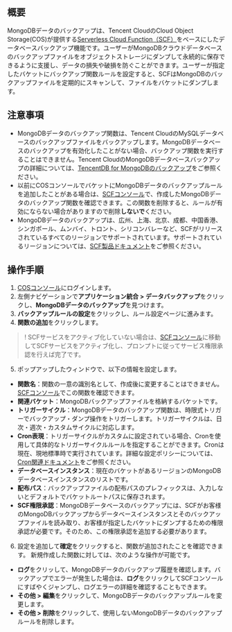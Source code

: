## 概要

MongoDBデータのバックアップは、Tencent CloudのCloud Object Storage(COS)が提供する[Serverless Cloud Function（SCF）](https://intl.cloud.tencent.com/document/product/583)をベースにしたデータベースバックアップ機能です。ユーザーがMongoDBクラウドデータベースのバックアップファイルをオブジェクトストレージにダンプして永続的に保存できるように支援し、データの損失や破損を防ぐことができます。ユーザーが指定したバケットにバックアップ関数ルールを設定すると、SCFはMongoDBのバックアップファイルを定期的にスキャンして、ファイルをバケットにダンプします。

## 注意事項

- MongoDBデータのバックアップ関数は、Tencent CloudのMySQLデータベースのバックアップファイルをバックアップします。MongoDBデータベースのバックアップを有効化したことがない場合、バックアップ関数を実行することはできません。Tencent CloudのMongoDBデータベースバックアップの詳細については、[TencentDB for MongoDBのバックアップ](https://intl.cloud.tencent.com/document/product/240/7108)をご参照ください。
- 以前にCOSコンソールでバケットにMongoDBデータのバックアップルールを追加したことがある場合は、[SCFコンソール](https://console.cloud.tencent.com/scf/list?rid=1&ns=default)で、作成したMongoDBデータのバックアップ関数を確認できます。この関数を削除すると、ルールが有効にならない場合がありますので削除**しないで**ください。
- MongoDBデータのバックアップは、広州、上海、北京、成都、中国香港、シンガポール、ムンバイ、トロント、シリコンバレーなど、SCFがリリースされているすべてのリージョンでサポートされています。サポートされているリージョンについては、[SCF製品ドキュメント](https://intl.cloud.tencent.com/document/product/583)をご参照ください。

## 操作手順

1. [COSコンソール](https://console.cloud.tencent.com/cos5)にログインします。
2. 左側ナビゲーションで**アプリケーション統合 > データバックアップ**をクリックし、**MongoDBデータのバックアップ**を見つけます。
3. **バックアップルールの設定**をクリックし、ルール設定ページに進みます。
4. **関数の追加**をクリックします。
>! SCFサービスをアクティブ化していない場合は、[SCFコンソール](https://console.cloud.tencent.com/scf)に移動してSCFサービスをアクティブ化し、プロンプトに従ってサービス権限承認を行えば完了です。
>
5. ポップアップしたウィンドウで、以下の情報を設定します。

 - **関数名**：関数の一意の識別名として、作成後に変更することはできません。[SCFコンソール](https://console.cloud.tencent.com/scf/list?rid=1&ns=default)でこの関数を確認できます。
 - **関連バケット**：MongoDBバックアップファイルを格納するバケットです。
 - **トリガーサイクル**：MongoDBデータのバックアップ関数は、時限式トリガーでバックアップ・ダンプ操作をトリガーします。トリガーサイクルは、日次・週次・カスタムサイクルに対応します。
 - **Cron表現**：トリガーサイクルがカスタムに設定されている場合、Cronを使用して具体的なトリガーサイクルルールを指定することができます。Cronは現在、現地標準時で実行されています。詳細な設定ポリシーについては、[Cron関連ドキュメント](https://intl.cloud.tencent.com/document/product/583/9708)をご参照ください。
 - **データベースインスタンス**：現在のバケットがあるリージョンのMongoDBデータベースインスタンスのリストです。
 - **配布パス**：バックアップファイルの配布パスのプレフィックスは、入力しないとデフォルトでバケットルートパスに保存されます。
 - **SCF権限承認**：MongoDBデータベースのバックアップには、SCFがお客様のMongoDBバックアップからデータベースインスタンスとそのバックアップファイルを読み取り、お客様が指定したバケットにダンプするための権限承認が必要です。そのため、この権限承認を追加する必要があります。
6. 設定を追加して**確定**をクリックすると、関数が追加されたことを確認できます。
新規作成した関数に対しては、次のような操作が可能です。
 - **ログ**をクリッして、MongoDBデータのバックアップ履歴を確認します。バックアップでエラーが発生した場合は、**ログ**をクリックしてSCFコンソールにすばやくジャンプし、ログエラーの詳細を確認することもできます。
 - **その他 > 編集**をクリックして、MongoDBデータのバックアップルールを変更します。
 - **その他 > 削除**をクリックして、使用しないMongoDBデータのバックアップルールを削除します。

